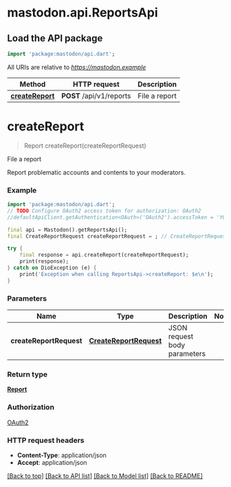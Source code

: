 # mastodon.api.ReportsApi

## Load the API package
```dart
import 'package:mastodon/api.dart';
```

All URIs are relative to *https://mastodon.example*

Method | HTTP request | Description
------------- | ------------- | -------------
[**createReport**](ReportsApi.md#createreport) | **POST** /api/v1/reports | File a report


# **createReport**
> Report createReport(createReportRequest)

File a report

Report problematic accounts and contents to your moderators.

### Example
```dart
import 'package:mastodon/api.dart';
// TODO Configure OAuth2 access token for authorization: OAuth2
//defaultApiClient.getAuthentication<OAuth>('OAuth2').accessToken = 'YOUR_ACCESS_TOKEN';

final api = Mastodon().getReportsApi();
final CreateReportRequest createReportRequest = ; // CreateReportRequest | JSON request body parameters

try {
    final response = api.createReport(createReportRequest);
    print(response);
} catch on DioException (e) {
    print('Exception when calling ReportsApi->createReport: $e\n');
}
```

### Parameters

Name | Type | Description  | Notes
------------- | ------------- | ------------- | -------------
 **createReportRequest** | [**CreateReportRequest**](CreateReportRequest.md)| JSON request body parameters | 

### Return type

[**Report**](Report.md)

### Authorization

[OAuth2](../README.md#OAuth2)

### HTTP request headers

 - **Content-Type**: application/json
 - **Accept**: application/json

[[Back to top]](#) [[Back to API list]](../README.md#documentation-for-api-endpoints) [[Back to Model list]](../README.md#documentation-for-models) [[Back to README]](../README.md)

